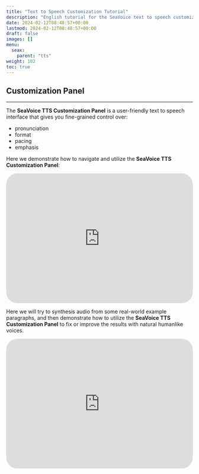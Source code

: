 ```yaml
---
title: "Text to Speech Customization Tutorial"
description: "English tutorial for the SeaVoice text to speech customization panel to handle real-world input with natural voices."
date: 2024-02-12T08:48:57+00:00
lastmod: 2024-02-12T08:48:57+00:00
draft: false
images: []
menu:
  seax:
    parent: "tts"
weight: 102
toc: true
---
```


## Customization Panel
-------------------

The **SeaVoice TTS Customization Panel** is a user-friendly text to speech interface that gives you fine-grained control over:

* pronunciation
* format
* pacing
* emphasis

Here we demonstrate how to navigate and utilize the **SeaVoice TTS Customization Panel**:

   <iframe width="100%" height="350px" src="https://www.youtube.com/embed/rbjxJGUeQew" title="YouTube video player" frameborder="0" allow="accelerometer; autoplay; clipboard-write; encrypted-media; gyroscope; picture-in-picture" allowfullscreen style="border-radius: 30px;"></iframe>

Here we will try to synthesis audio from some real-world example paragraphs, and 
then demonstrate how to utilize the **SeaVoice TTS Customization Panel** to fix 
or improve the results with natural humanlike voices.

   <iframe width="100%" height="350px" src="https://www.youtube.com/embed/GJCOhTtImp8" title="YouTube video player" frameborder="0" allow="accelerometer; autoplay; clipboard-write; encrypted-media; gyroscope; picture-in-picture" allowfullscreen style="border-radius: 30px;"></iframe>
